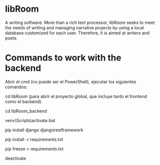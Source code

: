 # libRoom
A writing software.
More than a rich text processor, libRoom seeks to meet the needs of writing and managing narrative projects by using a local database customized for each user. Therefore, it is aimed at writers and poets.

# Commands to work with the backend
Abrir el cmd (no puede ser el PowerShell), ejecutar los siguientes comandos: 

cd libRoom (para abrir el proyecto global, que incluye tanto el frontend como el backend).

cd libRoom_backend

venv\Scripts\activate.bat <!-- activa el entorno virtual, indicado de esta forma en el cmd: (venv) C:/users/tu_usuario/proyecto -->

pip install django djangorestframework <!--solo la primera vez que se abra el proyecto -->

pip install -r requirements.txt <!--en este documento se listan todas las liberías que se utilizarán en este proyecto, en el mismo se deben incluir las librerías que se vayan instalando en el futuro -->

pip freeze > requirements.txt <!--requirements.txt para actualizarlo cada vez que se instala una nueva librería -->

deactivate  <!--para cerrar el entorno virtual luego de terminar de trabajar. -->

<!-- traducir antes de entregar el repositorio -->